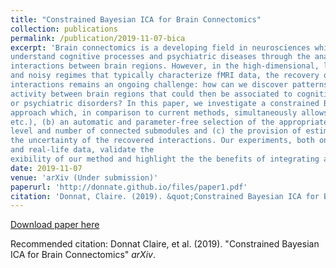 ```yaml
---
title: "Constrained Bayesian ICA for Brain Connectomics"
collection: publications
permalink: /publication/2019-11-07-bica
excerpt: 'Brain connectomics is a developing field in neurosciences which strives to
understand cognitive processes and psychiatric diseases through the analysis of
interactions between brain regions. However, in the high-dimensional, low-sample,
and noisy regimes that typically characterize fMRI data, the recovery of such
interactions remains an ongoing challenge: how can we discover patterns of co-
activity between brain regions that could then be associated to cognitive processes
or psychiatric disorders? In this paper, we investigate a constrained Bayesian ICA
approach which, in comparison to current methods, simultaneously allows (a) the flexible integration of multiple sources of information (fMRI, DTI, anatomical,
etc.), (b) an automatic and parameter-free selection of the appropriate sparsity
level and number of connected submodules and (c) the provision of estimates on
the uncertainty of the recovered interactions. Our experiments, both on synthetic
and real-life data, validate the 
exibility of our method and highlight the the benefits of integrating anatomical information for connectome inference.'
date: 2019-11-07
venue: 'arXiv (Under submission)'
paperurl: 'http://donnate.github.io/files/paper1.pdf'
citation: 'Donnat, Claire. (2019). &quot;Constrained Bayesian ICA for Brain Connectomics 1.&quot; <i>arXiv</i>.'
---
```



[Download paper here](http://donnate.github.io/files/paper1.pdf)

Recommended citation: Donnat Claire, et al. (2019). "Constrained Bayesian ICA for Brain Connectomics" <i>arXiv</i>.
